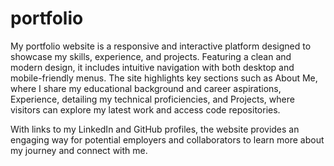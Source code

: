 # portfolio
My portfolio website is a responsive and interactive platform designed to showcase my skills, experience, and projects. Featuring a clean and modern design, it includes intuitive navigation with both desktop and mobile-friendly menus. The site highlights key sections such as About Me, where I share my educational background and career aspirations, Experience, detailing my technical proficiencies, and Projects, where visitors can explore my latest work and access code repositories.

With links to my LinkedIn and GitHub profiles, the website provides an engaging way for potential employers and collaborators to learn more about my journey and connect with me.
